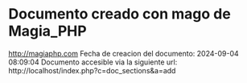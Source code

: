 # Documento creado con mago de Magia_PHP 
http://magiaphp.com 
Fecha de creacion del documento: 2024-09-04 08:09:04 
Documento accesible via la siguiente url:  
http://localhost/index.php?c=doc_sections&a=add 

